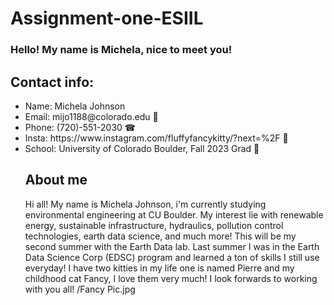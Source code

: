 # Assignment-one-ESIIL
### Hello! My name is Michela, nice to meet you! 
## Contact info:
<ul> 
<li> Name: Michela Johnson </li>
<li> Email: mijo1188@colorado.edu 📩</li>
<li> Phone: (720)-551-2030 ☎ </li>
<li> Insta: https://www.instagram.com/fluffyfancykitty/?next=%2F 📸 </li>
<li> School: University of Colorado Boulder, Fall 2023 Grad 🐃 </li>


## About me
Hi all! My name is Michela Johnson, i'm currently studying environmental engineering at CU Boulder. My interest lie with renewable energy, sustainable infrastructure, hydraulics, pollution control technologies, earth data science, and much more! This will be my second summer with the Earth Data lab. Last summer I was in the Earth Data Science Corp (EDSC) program and learned a ton of skills I still use everyday! I have two kitties in my life one is named Pierre and my childhood cat Fancy, I love them very much! I look forwards to working with you all! 
/Fancy Pic.jpg
